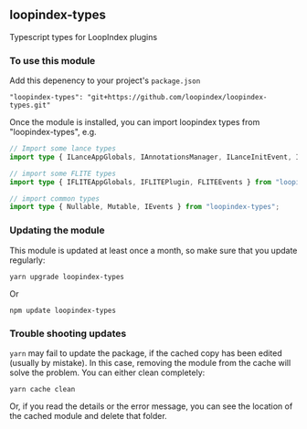 ## loopindex-types

Typescript types for LoopIndex plugins

### To use this module

Add this depenency to your project's `package.json`

    "loopindex-types": "git+https://github.com/loopindex/loopindex-types.git"

Once the module is installed, you can import loopindex types from "loopindex-types", e.g.

```typescript
// Import some lance types
import type { ILanceAppGlobals, IAnnotationsManager, ILanceInitEvent, ILancePlugin } from "loopindex-types/lance";

// import some FLITE types
import type { IFLITEAppGlobals, IFLITEPlugin, FLITEEvents } from "loopindex-types/flite";

// import common types
import type { Nullable, Mutable, IEvents } from "loopindex-types";
```


### Updating the module

This module is updated at least once a month, so make sure that you update regularly:

    yarn upgrade loopindex-types

Or

    npm update loopindex-types


### Trouble shooting updates

`yarn` may fail to update the package, if the cached copy has been edited (usually by mistake). In this case,
removing the module from the cache will solve the problem. You can either clean completely:

    yarn cache clean

Or, if you read the details or the error message, you can see the location of the cached module and delete that folder.

